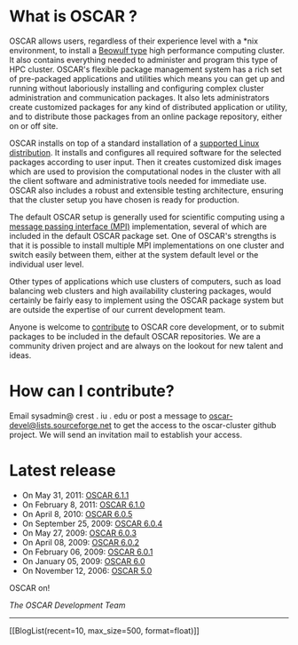 <!-- Name: WikiStart -->
<!-- Version: 42 -->
<!-- Author: dikim -->

# What is OSCAR ?

OSCAR allows users, regardless of their experience level with a *nix environment, to install a [Beowulf type](http://beowulf.org/overview/faq.html) high performance computing cluster. It also contains everything needed to administer and program this type of HPC cluster. OSCAR's flexible package management system has a rich set of pre-packaged applications and utilities which means you can get up and running without laboriously installing and configuring complex cluster administration and communication packages. It also lets administrators create customized packages for any kind of distributed application or utility, and to distribute those packages from an online package repository, either on or off site.

OSCAR installs on top of a standard installation of a [supported Linux distribution](wiki/DistroSupport). It installs and configures all required software for the selected packages according to user input. Then it creates customized disk images which are used to provision the computational nodes in the cluster with all the client software and administrative tools needed for immediate use. OSCAR also includes a robust and extensible testing architecture, ensuring that the cluster setup you have chosen is ready for production.

The default OSCAR setup is generally used for scientific computing using a [message passing interface (MPI)](http://en.wikipedia.org/wiki/Message_Passing_Interface) implementation, several of which are included in the default OSCAR package set. One of OSCAR's strengths is that it is possible to install multiple MPI implementations on one cluster and switch easily between them, either at the system default level or the individual user level.

Other types of applications which use clusters of computers, such as load balancing web clusters and high availability clustering packages, would certainly be fairly easy to implement using the OSCAR package system but are outside the expertise of our current development team.

Anyone is welcome to [contribute](wiki/DevelDocs/) to OSCAR core development, or to submit packages to be included in the default OSCAR repositories. We are a community driven project and are always on the lookout for new talent and ideas.

# How can I contribute?
Email sysadmin@ crest . iu . edu or post a message to oscar-devel@lists.sourceforge.net to get the access to the oscar-cluster github project. We will send an invitation mail to establish your access.

# Latest release

 * On May 31, 2011: [OSCAR 6.1.1](/wiki/repoTesting/)
 * On February 8, 2011: [OSCAR 6.1.0](/wiki/repoTesting/)
 * On April 8, 2010: [OSCAR 6.0.5](/wiki/repoTesting/)
 * On September 25, 2009: [OSCAR 6.0.4](/wiki/repoTesting/)
 * On May 27, 2009: [OSCAR 6.0.3](/wiki/repoTesting/)
 * On April 08, 2009: [OSCAR 6.0.2](/wiki/repoTesting/)
 * On February 06, 2009: [OSCAR 6.0.1](/wiki/repoTesting/)
 * On January 05, 2009: [OSCAR 6.0](/wiki/repoTesting/)
 * On November 12, 2006: [OSCAR 5.0](/wiki:oscar50/)

OSCAR on!

_The OSCAR Development Team_

----

[[BlogList(recent=10, max_size=500, format=float)]]
